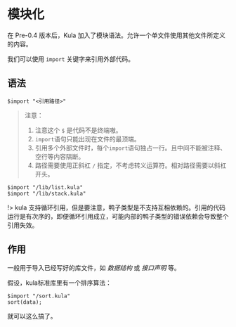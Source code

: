 # 模块化
在 Pre-0.4 版本后，Kula 加入了模块语法。允许一个单文件使用其他文件所定义的内容。

我们可以使用 `import` 关键字来引用外部代码。

## 语法
```kula
$import "<引用路径>"
```

> 注意：  
> 1. 注意这个 `$` 是代码不是终端嗷。
> 2. `import`语句只能出现在文件的最顶端。
> 3. 引用多个外部文件时，每个`import`语句独占一行。且中间不能被注释、空行等内容隔断。
> 4. 路径需要使用正斜杠 `/` 指定，不考虑转义运算符。相对路径需要以斜杠开头。  

```kula
$import "/lib/list.kula"
$import "/lib/stack.kula"
```

!> kula 支持循环引用，但是要注意，鸭子类型是不支持互相依赖的。引用的代码运行是有次序的，即便循环引用成立，可能内部的鸭子类型的错误依赖会导致整个引用失效。

## 作用
一般用于导入已经写好的库文件，如 *数据结构* 或 *接口声明* 等。

假设，kula标准库里有一个排序算法：
```kula
$import "/sort.kula"
sort(data);
```

就可以这么搞了。